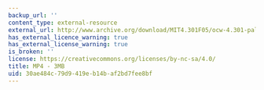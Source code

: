```yaml
---
backup_url: ''
content_type: external-resource
external_url: http://www.archive.org/download/MIT4.301F05/ocw-4.301-pallente-220k.mp4
has_external_licence_warning: true
has_external_license_warning: true
is_broken: ''
license: https://creativecommons.org/licenses/by-nc-sa/4.0/
title: MP4 - 3MB
uid: 30ae484c-79d9-419e-b14b-af2bd7fee8bf
---
```

